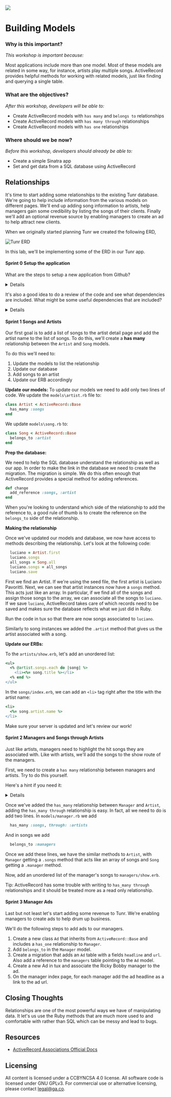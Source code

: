 <!--
Creator: JP Barela  
Market: Denver
-->

![](https://ga-dash.s3.amazonaws.com/production/assets/logo-9f88ae6c9c3871690e33280fcf557f33.png)

# Building Models

### Why is this important?
<!-- framing the "why" in big-picture/real world examples -->
*This workshop is important because:*

Most applications include more than one model. Most of these models are related in some 
way, for instance, artists play multiple songs. ActiveRecord provides helpful methods for working with related models, just like finding and querying a single table.

### What are the objectives?
<!-- specific/measurable goal for students to achieve -->
*After this workshop, developers will be able to:*

- Create ActiveRecord models with ``has many`` and ``belongs to`` relationships
- Create ActiveRecord models with ``has many through`` relationships
- Create ActiveRecord models with ``has one`` relationships 

### Where should we be now?
<!-- call out the skills that are prerequisites -->
*Before this workshop, developers should already be able to:*

- Create a simple Sinatra app
- Set and get data from a SQL database using ActiveRecord 

## Relationships 

It's time to start adding some relationships to the existing Tunr database. We're going to 
help include information from the various models on different pages. We'll end up adding 
song information to artists, help managers gain some credibility by listing the songs of their 
clients. Finally we'll add an optional revenue source by enabling managers to create an ad 
to help attract new clients.

When we originally started planning Tunr we created the following ERD, 

![Tunr ERD](https://github.com/den-wdi-1/tunr-relationships/blob/master/tunr_erd.png)

In this lab, we'll be implementing some of the ERD in our Tunr app.

#### Sprint 0 Setup the application
What are the steps to setup a new application from Github?

<details>
Fork/clone the repo, bundle install, rake db:setup or rake db:create, rake db:migrate/rake
 db:schema:load.

This repo uses a different database than our Tunr database from yesterday so you'll need to 
create it from scratch.
</details>

It's also a good idea to do a review of the code and see what dependencies are included. What might be some useful dependencies that are included?

<details>
rerun, tux
</details>

#### Sprint 1 Songs and Artists 
Our first goal is to add a list of songs to the artist detail page and add the artist name
to the list of songs. To do this, we'll create a **has many** relationship between the 
``Artist`` and ``Song`` models.

To do this we'll need to:

1. Update the models to list the relationship
1. Update our database 
2. Add songs to an artist
2. Update our ERB accordingly


__Update our models:__
To update our models we need to add only two lines of code. We update the 
``models\artist.rb`` file to:

```ruby
class Artist < ActiveRecord::Base
  has_many :songs
end
```

We update ``models\song.rb`` to:

```ruby
class Song < ActiveRecord::Base
  belongs_to :artist
end
```

__Prep the database:__

We need to help the SQL database understand the relationship as well as our app. In order to 
make the link in the database we need to create the migration. The migration is simple. We 
do this often enough that ActiveRecord provides a special method for adding references.

```ruby
def change
  add_reference :songs, :artist
end
```

When you're looking to understand which side of the relationship to add the reference to, 
a good rule of thumb is to create the reference on the ``belongs_to`` side of the 
relationship.

__Making the relationship__ 

Once we've updated our models and database, we now have access to methods describing the 
relationship. Let's look at the following code:

```ruby
  luciano = Artist.first
  luciano.songs
  all_songs = Song.all
  luciano.songs = all_songs
  luciano.save
```

First we find an Artist. If we're using the seed file, the first artist is Luciano Pavoritti.
Next, we can see that artist instances now have a ``songs`` method. This acts just like an 
array. In particular, if we find all of the songs and assign those songs to the array, we can
associate all the songs to ``luciano``. If we save ``luciano``, ActiveRecord takes care of 
which records need to be saved and makes sure the database reflects what we just did in Ruby.

Run the code in tux so that there are now songs associated to ``luciano``.

Similarly to song instances we added the ``.artist`` method that gives us the artist 
associated with a song.

__Update our ERBs:__

To the ``artists/show.erb``, let's add an unordered list: 
```ruby
<ul>
  <% @artist.songs.each do |song| %>
    <li><%= song.title %></li>
  <% end %>
</ul>
```

In the ``songs/index.erb``, we can add an ``<li>`` tag right after the title with the artist
name:

```ruby
<li>
  <%= song.artist.name %>
</li>
```

Make sure your server is updated and let's review our work!

#### Sprint 2 Managers and Songs through Artists

Just like artists, managers need to highlight the hit songs they are associated with. Like with 
artists, we'll add the songs to the show route of the managers.

First, we need to create a ``has many`` relationship between managers and artists. Try to do 
this yourself. 

Here's a hint if you need it:
<details>
1. Add the ``has_many`` method to the ``Manager`` model and the ``belongs_to`` method to 
``Artist``

2. Create a migration to reference manager from artists

3. Add an artist to a manager
</details>

Once we've added the ``has_many`` relationship between ``Manager`` and ``Artist``, adding 
the ``has_many through`` relationship is easy. In fact, all we need to do is add two lines. In ``models/manager.rb`` we add 

```ruby
  has_many :songs, through: :artists
```

And in songs we add

```ruby
  belongs_to :managers
```

Once we add these lines, we have the similar methods to ``Artist``, with ``Manager`` getting a
``.songs`` method that acts like an array of songs and ``Song`` getting a ``.manager``
 method.

Now, add an unordered list of the manager's songs to ``managers/show.erb``.

Tip: ActiveRecord has some trouble with writing to ``has_many through`` relationships and 
it should be treated more as a read only relationship.

#### Sprint 3 Manager Ads
Last but not least let's start adding some revenue to Tunr. We're enabling managers to create
ads to help drum up business.

We'll do the following steps to add ads to our managers.

1. Create a new class ``Ad`` that inherits from ``ActiveRecord::Base`` and includes a 
``has_one`` relationship to ``Manager``.
1. Add ``belongs_to`` in the ``Manager`` model.
1. Create a migration that adds an ``Ad`` table with a fields ``headline`` and ``url``. Also 
add a reference to the ``managers`` table pointing to the ``Ad`` model.
2. Create a new Ad in tux and associate the Ricky Bobby manager to the ad.
1. On the manager index page, for each manager add the ad headline as a link to the ad url.

## Closing Thoughts
Relationships are one of the most powerful ways we have of manipulating data. It let's us 
use the Ruby methods that are much more used to and comfortable with rather than SQL which 
can be messy and lead to bugs.

## Resources

- [ActiveRecord Associations Official Docs](http://guides.rubyonrails.org/association_basics.html)

## Licensing

All content is licensed under a CC­BY­NC­SA 4.0 license. All software code is licensed under GNU GPLv3. For commercial use or alternative licensing, please contact <a href="mailto:legal@ga.co">legal@ga.co</a>.
